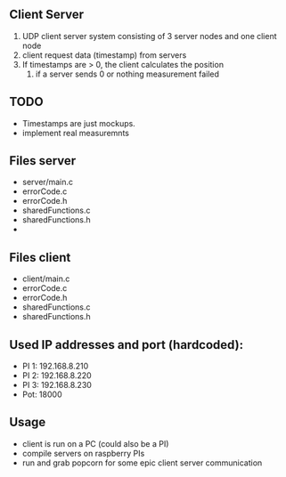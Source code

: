 ## Client Server
1. UDP client server system consisting of 3 server nodes and one client node
2. client request data (timestamp) from servers
3. If timestamps are > 0, the client calculates the position
   1. if a server sends 0 or nothing measurement failed 

## TODO
- Timestamps are just mockups. 
- implement real measuremnts

## Files server
- server/main.c
- errorCode.c
- errorCode.h
- sharedFunctions.c
- sharedFunctions.h
- 
## Files client
- client/main.c
- errorCode.c
- errorCode.h
- sharedFunctions.c
- sharedFunctions.h

## Used IP addresses and port (hardcoded):
- PI 1: 192.168.8.210
- PI 2: 192.168.8.220
- PI 3: 192.168.8.230
- Pot: 18000

## Usage
- client is run on a PC (could also be a PI)
- compile servers on raspberry PIs
- run and grab popcorn for some epic client server communication